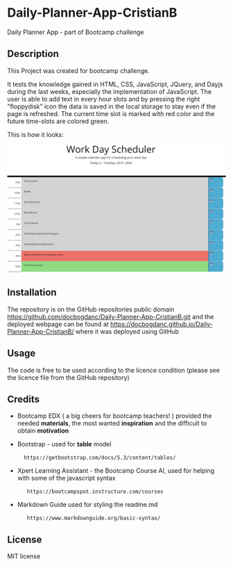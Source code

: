 # Daily-Planner-App-CristianB



Daily Planner App - part of Bootcamp challenge


## Description

This Project was created for bootcamp challenge.

It tests the knowledge gained in HTML, CSS, JavaScript, JQuery, and Dayjs during the last weeks, especially the implementation of JavaScript. The user is able to add text in every hour slots and by pressing the right "floppydisk" icon the data is saved in the local storage to stay even if the page is refreshed. The current time slot is marked with red color and the future time-slots are colored green.

This is how it looks:

![image of results](./assets/images/screenshot_planner.png)




## Installation

The repository is on the GitHub repositories public domain https://github.com/docbogdanc/Daily-Planner-App-CristianB.git and the deployed webpage can be found at https://docbogdanc.github.io/Daily-Planner-App-CristianB/ where it was deployed using GitHub


## Usage

The code is free to be used according to the licence condition (please see the licence file from the GitHub repository)



## Credits


- Bootcamp EDX ( a big cheers for bootcamp teachers! ) provided the needed **materials**, the most wanted **inspiration** and the difficult to obtain **motivation**  

  
- Bootstrap - used for **table** model

        https://getbootstrap.com/docs/5.3/content/tables/

- Xpert Learning Assistant - the Bootcamp Course AI, used for helping with some of the javascript syntax
 
         https://bootcampspot.instructure.com/courses



- Markdown Guide used for styling the readme.md

         https://www.markdownguide.org/basic-syntax/


## License

MIT license



